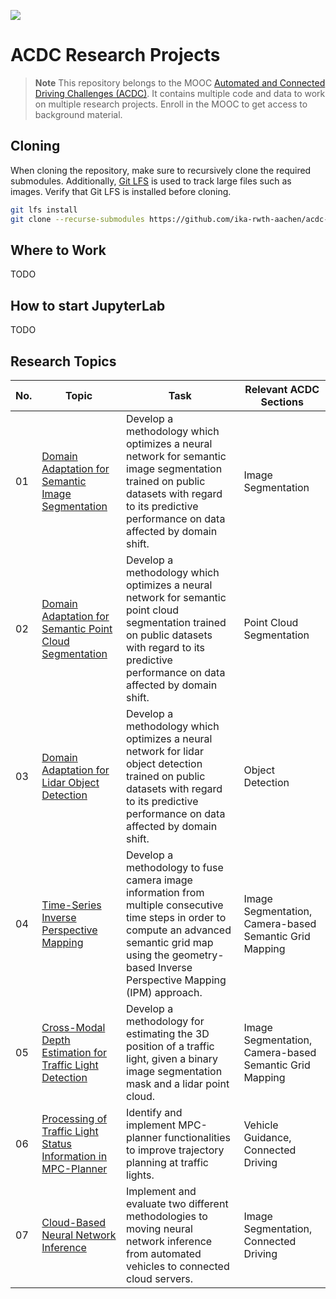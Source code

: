 ![](assets/header-logo.png)

# ACDC Research Projects

> **Note**
> This repository belongs to the MOOC [Automated and Connected Driving Challenges (ACDC)](https://www.edx.org/course/automated-and-connected-driving-challenges). It contains multiple code and data to work on multiple research projects. Enroll in the MOOC to get access to background material.

## Cloning

When cloning the repository, make sure to recursively clone the required submodules. Additionally, [Git LFS](https://git-lfs.github.com/) is used to track large files such as images. Verify that Git LFS is installed before cloning.

```bash
git lfs install
git clone --recurse-submodules https://github.com/ika-rwth-aachen/acdc-research-projects.git
```

## Where to Work

TODO

## How to start JupyterLab

TODO

## Research Topics

| No. | Topic | Task | Relevant ACDC Sections |
| --- | --- | --- | --- |
| 01 | [Domain Adaptation for Semantic Image Segmentation](topics/01-Domain-Adaptation-for-Semantic-Image-Segmentation/task.ipynb) | Develop a methodology which optimizes a neural network for semantic image segmentation trained on public datasets with regard to its predictive performance on data affected by domain shift. | Image Segmentation |
| 02 | [Domain Adaptation for Semantic Point Cloud Segmentation](topics/02-Domain-Adaptation-for-Semantic-Point-Cloud-Segmentation/task.ipynb) | Develop a methodology which optimizes a neural network for semantic point cloud segmentation trained on public datasets with regard to its predictive performance on data affected by domain shift. | Point Cloud Segmentation |
| 03 | [Domain Adaptation for Lidar Object Detection](topics/03-Domain-Adaptation-for-Lidar-Object-Detection/task.ipynb) | Develop a methodology which optimizes a neural network for lidar object detection trained on public datasets with regard to its predictive performance on data affected by domain shift. | Object Detection |
| 04 | [Time-Series Inverse Perspective Mapping](topics/04-Time-Series-Inverse-Perspective-Mapping/task.ipynb) | Develop a methodology to fuse camera image information from multiple consecutive time steps in order to compute an advanced semantic grid map using the geometry-based Inverse Perspective Mapping (IPM) approach. | Image Segmentation, Camera-based Semantic Grid Mapping |
| 05 | [Cross-Modal Depth Estimation for Traffic Light Detection](topics/06-Cross-Modal-Depth-Estimation-for-Traffic-Light-Detection/task.ipynb) | Develop a methodology for estimating the 3D position of a traffic light, given a binary image segmentation mask and a lidar point cloud. | Image Segmentation, Camera-based Semantic Grid Mapping |
| 06 | [Processing of Traffic Light Status Information in MPC-Planner](topics/10-Processing-of-Traffic-Light-Status-Information-in-MPC-Planner/task.ipynb) | Identify and implement MPC-planner functionalities to improve trajectory planning at traffic lights. | Vehicle Guidance, Connected Driving |
| 07 | [Cloud-Based Neural Network Inference](topics/11-Cloud-Based-Neural-Network-Inference/task.ipynb) | Implement and evaluate two different methodologies to moving neural network inference from automated vehicles to connected cloud servers. | Image Segmentation, Connected Driving |
